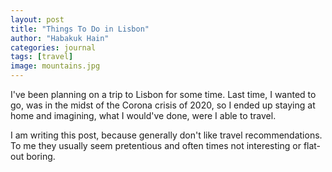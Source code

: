 ```yaml
---
layout: post
title: "Things To Do in Lisbon"
author: "Habakuk Hain"
categories: journal
tags: [travel]
image: mountains.jpg
---
```


I've been planning on a trip to Lisbon for some time. Last time, I wanted to go, was in the midst of the Corona crisis of 2020, so I ended up staying at home and imagining, what I would've done, were I able to travel. 

I am writing this post, because generally don't like travel recommendations. To me they usually seem pretentious and often times not interesting or flat-out boring. 